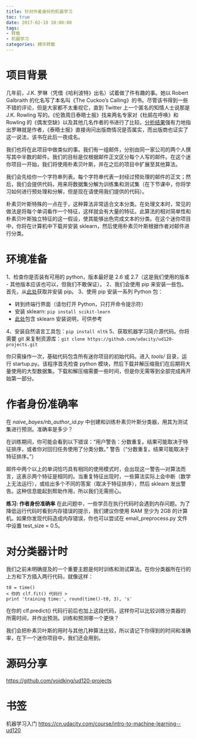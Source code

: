 ```yaml
---
title: 针对作者身份的机器学习
toc: true
date: 2017-02-18 10:00:00
tags:
- 转载
- 机器学习
categories: 精华转载
---
```

# 项目背景
几年前，J.K. 罗琳（凭借《哈利波特》出名）试着做了件有趣的事。她以 Robert Galbraith 的化名写了本名叫《The Cuckoo’s Calling》的书。尽管该书得到一些不错的评论，但是大家都不太重视它，直到 Twitter 上一个匿名的知情人士说那是 J.K. Rowling 写的。《伦敦周日泰晤士报》找来两名专家对《杜鹃在呼唤》和 Rowling 的《偶发空缺》以及其他几名作者的书进行了比较。[分析结果](http://languagelog.ldc.upenn.edu/nll/?p=5315)强有力地指出罗琳就是作者，《泰晤士报》直接询问出版商情况是否属实，而出版商也证实了这一说法，该书在此后一夜成名。

<!--more-->

我们也将在此项目中做类似的事。我们有一组邮件，分别由同一家公司的两个人撰写其中半数的邮件。我们的目标是仅根据邮件正文区分每个人写的邮件。在这个迷你项目一开始，我们将使用朴素贝叶斯，并在之后的项目中扩展至其他算法。

我们会先给你一个字符串列表。每个字符串代表一封经过预处理的邮件的正文；然后，我们会提供代码，用来将数据集分解为训练集和测试集（在下节课中，你将学习如何进行预处理和分解，但是现在请使用我们提供的代码）。

朴素贝叶斯特殊的一点在于，这种算法非常适合文本分类。在处理文本时，常见的做法是将每个单词看作一个特征，这样就会有大量的特征。此算法的相对简单性和朴素贝叶斯独立特征的这一假设，使其能够出色完成文本的分类。在这个迷你项目中，你将在计算机中下载并安装 sklearn，然后使用朴素贝叶斯根据作者对邮件进行分类。

# 环境准备
1、检查你是否装有可用的 python，版本最好是 2.6 或 2.7（这是我们使用的版本 - 其他版本应该也可以，但我们不敢保证）。
2、我们会使用 pip 来安装一些包。首先，从[此处](https://pip.pypa.io/en/latest/installing.html)获取并安装 pip。
3、使用 pip 安装一系列 Python 包：

- 转到终端行界面（请勿打开 Python，只打开命令提示符）
- 安装 sklearn: `pip install scikit-learn`
- [此处](http://scikit-learn.org/stable/install.html)包含 sklearn 安装说明，可供参考

4、安装自然语言工具包：`pip install nltk`
5、获取机器学习简介源代码。你将需要 git 来复制资源库：`git clone https://github.com/udacity/ud120-projects.git`

你只需操作一次，基础代码包含所有迷你项目的初始代码。进入 *tools/* 目录，运行 startup.py。该程序首先检查 python 模块，然后下载并解压缩我们在后期将大量使用的大型数据集。下载和解压缩需要一些时间，但是你无需等到全部完成再开始第一部分。

# 作者身份准确率
在 *naive_bayes/nb_author_id.py* 中创建和训练朴素贝叶斯分类器，用其为测试集进行预测。准确率是多少？

在训练期间，你可能会看到以下错误：“用户警告：分数重复。结果可能取决于特征排序，或者你对回归任务使用了分类分数。” 警告（“分数重复。结果可能取决于特征排序。”）

邮件中两个以上的单词恰巧具有相同的使用模式时，会出现这一警告—对算法而言，这表示两个特征是相同的。当重复特征出现时，一些算法实际上会中断（数学上无法运行），或给出多个不同的答案（取决于特征排序），然后 sklearn 发出警告。这种信息能起到帮助作用，所以我们无需担心。

**练习: 作者身份准确率**
在此问题中，一些学员在执行代码时会遇到内存问题。为了降低运行代码时看到内存错误的提示，我们建议你使用 RAM 至少为 2GB 的计算机。如果你发现代码造成内存错误，你也可以尝试在 email_preprocess.py 文件中设置 test_size = 0.5。

# 对分类器计时
我们之前未明确提及的一个重要主题是何时训练和测试算法。在你分类器所在行的上方和下方插入两行代码，就像这样：
```
t0 = time()
< 你的 clf.fit() 代码行 >
print 'training time:', round(time()-t0, 3), 's'
```

在你的 clf.predict() 代码行前后也加上这段代码，这样你可以比较训练分类器的所需时间，并作出预测。训练和预测哪一个更快？

我们会把朴素贝叶斯的用时与其他几种算法比较，所以请记下你得到的时间和准确率，在下一个迷你项目中，我们还会用到。

# 源码分享
https://github.com/voidking/ud120-projects

# 书签
机器学习入门
https://cn.udacity.com/course/intro-to-machine-learning--ud120

